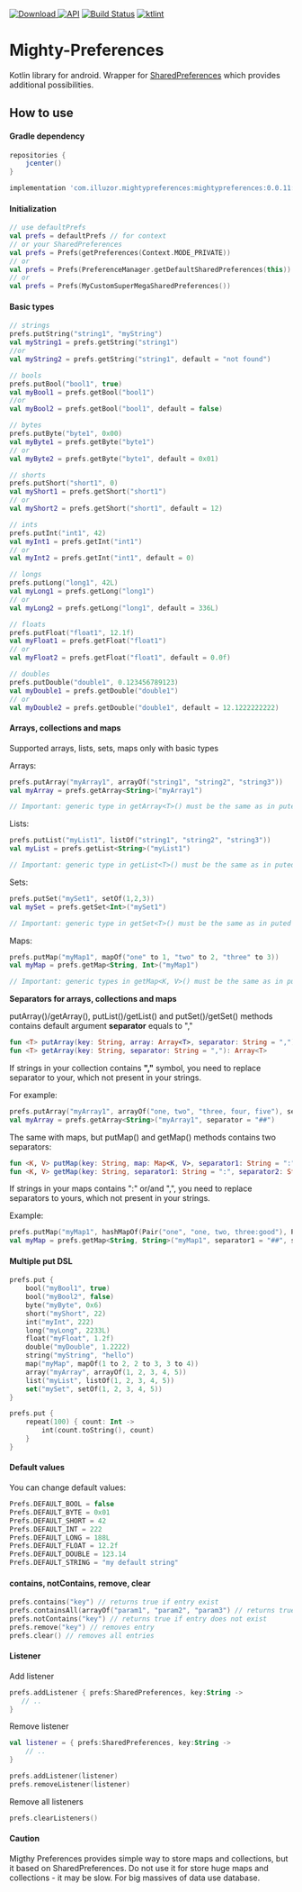 [ ![Download](https://api.bintray.com/packages/illuzor/maven/MightyPreferences/images/download.svg) ](https://bintray.com/illuzor/maven/MightyPreferences/_latestVersion)
[![API](https://img.shields.io/badge/API-14%2B-orange.svg?style=flat)](https://android-arsenal.com/api?level=14)
[![Build Status](https://travis-ci.org/illuzor/Mighty-Preferences.svg?branch=master)](https://travis-ci.org/illuzor/Mighty-Preferences)
[![ktlint](https://img.shields.io/badge/code%20style-%E2%9D%A4-FF4081.svg)](https://ktlint.github.io/)

# Mighty-Preferences

Kotlin library for android. Wrapper for [SharedPreferences](https://developer.android.com/reference/android/content/SharedPreferences.html) which provides additional possibilities.

How to use
-----
#### Gradle dependency

```groovy
repositories {
    jcenter()
}

implementation 'com.illuzor.mightypreferences:mightypreferences:0.0.11:@aar'
```
#### Initialization

```kotlin
// use defaultPrefs
val prefs = defaultPrefs // for context
// or your SharedPreferences
val prefs = Prefs(getPreferences(Context.MODE_PRIVATE))
// or
val prefs = Prefs(PreferenceManager.getDefaultSharedPreferences(this))
// or
val prefs = Prefs(MyCustomSuperMegaSharedPreferences())

```

#### Basic types

```kotlin
// strings
prefs.putString("string1", "myString")
val myString1 = prefs.getString("string1")
//or
val myString2 = prefs.getString("string1", default = "not found")

// bools
prefs.putBool("bool1", true)
val myBool1 = prefs.getBool("bool1")
//or
val myBool2 = prefs.getBool("bool1", default = false)

// bytes
prefs.putByte("byte1", 0x00)
val myByte1 = prefs.getByte("byte1")
// or
val myByte2 = prefs.getByte("byte1", default = 0x01)

// shorts
prefs.putShort("short1", 0)
val myShort1 = prefs.getShort("short1")
// or
val myShort2 = prefs.getShort("short1", default = 12)

// ints
prefs.putInt("int1", 42)
val myInt1 = prefs.getInt("int1")
// or
val myInt2 = prefs.getInt("int1", default = 0)

// longs
prefs.putLong("long1", 42L)
val myLong1 = prefs.getLong("long1")
// or
val myLong2 = prefs.getLong("long1", default = 336L)

// floats
prefs.putFloat("float1", 12.1f)
val myFloat1 = prefs.getFloat("float1")
// or
val myFloat2 = prefs.getFloat("float1", default = 0.0f)

// doubles
prefs.putDouble("double1", 0.123456789123)
val myDouble1 = prefs.getDouble("double1")
// or
val myDouble2 = prefs.getDouble("double1", default = 12.1222222222)
```

#### Arrays, collections and maps

Supported arrays, lists, sets, maps only with basic types

Arrays:

```kotlin
prefs.putArray("myArray1", arrayOf("string1", "string2", "string3"))
val myArray = prefs.getArray<String>("myArray1")

// Important: generic type in getArray<T>() must be the same as in puted array
```

Lists:

```kotlin
prefs.putList("myList1", listOf("string1", "string2", "string3"))
val myList = prefs.getList<String>("myList1")

// Important: generic type in getList<T>() must be the same as in puted list
```

Sets:

```kotlin
prefs.putSet("mySet1", setOf(1,2,3))
val mySet = prefs.getSet<Int>("mySet1")

// Important: generic type in getSet<T>() must be the same as in puted set
```

Maps:

```kotlin
prefs.putMap("myMap1", mapOf("one" to 1, "two" to 2, "three" to 3))
val myMap = prefs.getMap<String, Int>("myMap1")

// Important: generic types in getMap<K, V>() must be the same as in puted map
```

**Separators for arrays, collections and maps**

putArray()/getArray(), putList()/getList() and putSet()/getSet() methods contains default argument **separator** equals to ","
```kotlin
fun <T> putArray(key: String, array: Array<T>, separator: String = ",")
fun <T> getArray(key: String, separator: String = ","): Array<T>
```
If strings in your collection contains **","** symbol, you need to replace separator to your, which not present in your strings.

For example:

```kotlin
prefs.putArray("myArray1", arrayOf("one, two", "three, four, five"), separator = "##")
val myArray = prefs.getArray<String>("myArray1", separator = "##")
```
The same with maps, but putMap() and getMap() methods contains two separators:

```kotlin
fun <K, V> putMap(key: String, map: Map<K, V>, separator1: String = ":", separator2: String = ",") 
fun <K, V> getMap(key: String, separator1: String = ":", separator2: String = ","): Map<K, V>
```
If strings in your maps contains ":" or/and ",", you need to replace separators to yours, which not present in your strings.

Example:

```kotlin
prefs.putMap("myMap1", hashMapOf(Pair("one", "one, two, three:good"), Pair("two", "four, five:bad")), separator1 = "##", separator2 = "%%")
val myMap = prefs.getMap<String, String>("myMap1", separator1 = "##", separator2 = "%%")
```

#### Multiple put DSL
```kotlin
prefs.put {
    bool("myBool1", true)
    bool("myBool2", false)
    byte("myByte", 0x6)
    short("myShort", 22)
    int("myInt", 222)
    long("myLong", 2233L)
    float("myFloat", 1.2f)
    double("myDouble", 1.2222)
    string("myString", "hello")
    map("myMap", mapOf(1 to 2, 2 to 3, 3 to 4))
    array("myArray", arrayOf(1, 2, 3, 4, 5))
    list("myList", listOf(1, 2, 3, 4, 5))
    set("mySet", setOf(1, 2, 3, 4, 5))
}
```
```kotlin
prefs.put {
    repeat(100) { count: Int ->
        int(count.toString(), count)
    }
}
```

#### Default values

You can change default values:

```kotlin
Prefs.DEFAULT_BOOL = false
Prefs.DEFAULT_BYTE = 0x01
Prefs.DEFAULT_SHORT = 42
Prefs.DEFAULT_INT = 222
Prefs.DEFAULT_LONG = 188L
Prefs.DEFAULT_FLOAT = 12.2f
Prefs.DEFAULT_DOUBLE = 123.14
Prefs.DEFAULT_STRING = "my default string"
```

#### contains, notContains, remove, clear

```kotlin
prefs.contains("key") // returns true if entry exist
prefs.containsAll(arrayOf("param1", "param2", "param3") // returns true if all entries exist
prefs.notContains("key") // returns true if entry does not exist
prefs.remove("key") // removes entry
prefs.clear() // removes all entries
```

#### Listener

Add listener

```kotlin
prefs.addListener { prefs:SharedPreferences, key:String ->
   // ..
}
```
Remove listener

```kotlin
val listener = { prefs:SharedPreferences, key:String ->
    // ..
}

prefs.addListener(listener)
prefs.removeListener(listener)
```
Remove all listeners
```kotlin
prefs.clearListeners()
```

#### Caution

Migthy Preferences provides simple way to store maps and collections, but it based on SharedPreferences. Do not use it for store huge maps and collections - it may be slow. For big massives of data use database.
